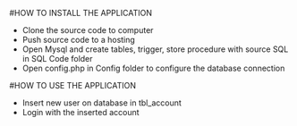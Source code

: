 #HOW TO INSTALL THE APPLICATION

- Clone the source code to computer
- Push source code to a hosting
- Open Mysql and create tables, trigger, store procedure with source SQL in SQL Code folder
- Open config.php in Config folder to configure the database connection 
  
#HOW TO USE THE APPLICATION

- Insert new user on database in tbl_account
- Login with the inserted account